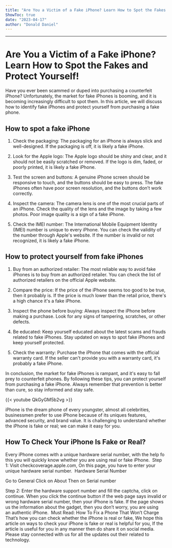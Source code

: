 ```yaml
---
title: "Are You a Victim of a Fake iPhone? Learn How to Spot the Fakes and Protect Yourself!"
ShowToc: true 
date: "2023-04-17"
author: "Donald Daniel"
---
```

*****
# Are You a Victim of a Fake iPhone? Learn How to Spot the Fakes and Protect Yourself!

Have you ever been scammed or duped into purchasing a counterfeit iPhone? Unfortunately, the market for fake iPhones is booming, and it is becoming increasingly difficult to spot them. In this article, we will discuss how to identify fake iPhones and protect yourself from purchasing a fake phone.

## How to spot a fake iPhone

1. Check the packaging: The packaging for an iPhone is always slick and well-designed. If the packaging is off, it is likely a fake iPhone.

2. Look for the Apple logo: The Apple logo should be shiny and clear, and it should not be easily scratched or removed. If the logo is dim, faded, or poorly printed, it is likely a fake iPhone.

3. Test the screen and buttons: A genuine iPhone screen should be responsive to touch, and the buttons should be easy to press. The fake iPhones often have poor screen resolution, and the buttons don’t work correctly.

4. Inspect the camera: The camera lens is one of the most crucial parts of an iPhone. Check the quality of the lens and the image by taking a few photos. Poor image quality is a sign of a fake iPhone.

5. Check the IMEI number: The International Mobile Equipment Identity (IMEI) number is unique to every iPhone. You can check the validity of the number through Apple's website. If the number is invalid or not recognized, it is likely a fake iPhone.

## How to protect yourself from fake iPhones

1. Buy from an authorized retailer: The most reliable way to avoid fake iPhones is to buy from an authorized retailer. You can check the list of authorized retailers on the official Apple website.

2. Compare the price: If the price of the iPhone seems too good to be true, then it probably is. If the price is much lower than the retail price, there's a high chance it's a fake iPhone.

3. Inspect the phone before buying: Always inspect the iPhone before making a purchase. Look for any signs of tampering, scratches, or other defects.

4. Be educated: Keep yourself educated about the latest scams and frauds related to fake iPhones. Stay updated on ways to spot fake iPhones and keep yourself protected.

5. Check the warranty: Purchase the iPhone that comes with the official warranty card. If the seller can't provide you with a warranty card, it's probably a fake iPhone.

In conclusion, the market for fake iPhones is rampant, and it's easy to fall prey to counterfeit phones. By following these tips, you can protect yourself from purchasing a fake iPhone. Always remember that prevention is better than cure, so stay informed and stay safe.

{{< youtube QkGyGM5b2vg >}} 



iPhone is the dream phone of every youngster, almost all celebrities, businessmen prefer to use iPhone because of its uniques features, advanced security, and brand value. It is challenging to understand whether the iPhone is fake or real; we can make it easy for you.

 
## How To Check Your iPhone Is Fake or Real?


Every iPhone comes with a unique hardware serial number, with the help fo this you will quickly know whether you are using real or fake iPhone. 
Step 1: Visit checkcoverage.apple.com, On this page, you have to enter your unique hardware serial number. 
Hardware Serial Number

 

Go to General
Click on About
Then on Serial number



Step 2: Enter the hardware support number and fill the captcha, click on continue.
When you click the continue button if the web page says invalid or wrong hardware serial number, then your iPhone is fake. If the page shows us the information about the gadget, then you don’t worry, you are using an authentic iPhone. 
Must Read: How To Fix a Phone That Won’t Charge
That’s how you can check whether the iPhone is real or fake, We hope this article on ways to check your iPhone is fake or real is helpful for you, If the article is useful for you in any manner then do share it on social media. Please stay connected with us for all the updates out their related to technology.




